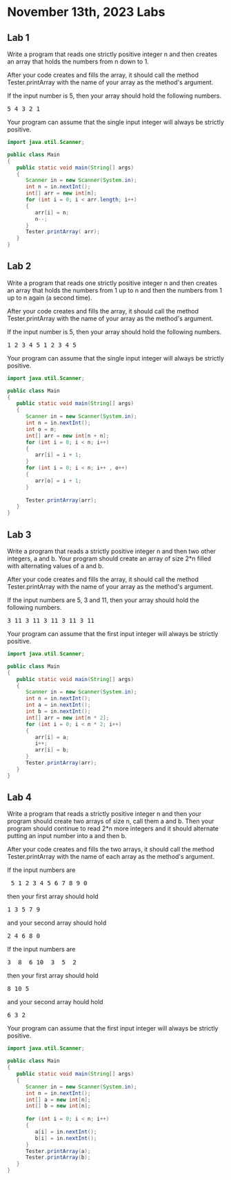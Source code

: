 # November 13th, 2023 Labs
## Lab 1
Write a program that reads one strictly positive integer n and then creates an array that holds the numbers from n down to 1.

After your code creates and fills the array, it should call the method Tester.printArray with the name of your array as the method's argument.

If the input number is 5, then your array should hold the following numbers.
<pre>
5 4 3 2 1
</pre>
Your program can assume that the single input integer will always be strictly positive.

```java
import java.util.Scanner;

public class Main
{
   public static void main(String[] args)
   {
      Scanner in = new Scanner(System.in);
      int n = in.nextInt();
      int[] arr = new int[n];
      for (int i = 0; i < arr.length; i++)
      {
         arr[i] = n;
         n--;
      } 
      Tester.printArray( arr);
   }
}
```

## Lab 2 
Write a program that reads one strictly positive integer n and then creates an array that holds the numbers from 1 up to n and then the numbers from 1 up to n again (a second time).

After your code creates and fills the array, it should call the method Tester.printArray with the name of your array as the method's argument.

If the input number is 5, then your array should hold the following numbers.
<pre>
1 2 3 4 5 1 2 3 4 5
</pre>
Your program can assume that the single input integer will always be strictly positive.

```java
import java.util.Scanner;

public class Main
{
   public static void main(String[] args)
   {
      Scanner in = new Scanner(System.in);
      int n = in.nextInt();
      int o = n;
      int[] arr = new int[n + n];
      for (int i = 0; i < n; i++)
      {
         arr[i] = i + 1;
      }
      for (int i = 0; i < n; i++ , o++)
      {
         arr[o] = i + 1;
      }
      
      Tester.printArray(arr);
   }
}
```

## Lab 3 
Write a program that reads a strictly positive integer n and then two other integers, a and b. Your program should create an array of size 2*n filled with alternating values of a and b.

After your code creates and fills the array, it should call the method Tester.printArray with the name of your array as the method's argument.

If the input numbers are 5, 3 and 11, then your array should hold the following numbers.
<pre>
3 11 3 11 3 11 3 11 3 11
</pre>
Your program can assume that the first input integer will always be strictly positive.

```java
import java.util.Scanner;

public class Main
{
   public static void main(String[] args)
   {
      Scanner in = new Scanner(System.in);
      int n = in.nextInt();
      int a = in.nextInt();
      int b = in.nextInt();
      int[] arr = new int[n * 2];
      for (int i = 0; i < n * 2; i++)
      {
         arr[i] = a;
         i++;
         arr[i] = b;
      }
      Tester.printArray(arr);
   }
}
```

## Lab 4 
Write a program that reads a strictly positive integer n and then your program should create two arrays of size n, call them a and b. Then your program should continue to read 2*n more integers and it should alternate putting an input number into a and then b.

After your code creates and fills the two arrays, it should call the method Tester.printArray with the name of each array as the method's argument.

If the input numbers are
<pre>
 5 1 2 3 4 5 6 7 8 9 0
</pre>
then your first array should hold
<pre>
1 3 5 7 9
</pre>
and your second array should hold
<pre>
2 4 6 8 0
</pre>
If the input numbers are
<pre>
3  8  6 10  3  5  2
</pre>
then your first array should hold
<pre>
8 10 5
</pre>
and your second array hould hold
<pre>
6 3 2
</pre>
Your program can assume that the first input integer will always be strictly positive.

```java
import java.util.Scanner;

public class Main
{
   public static void main(String[] args)
   {
      Scanner in = new Scanner(System.in);
      int n = in.nextInt();
      int[] a = new int[n];
      int[] b = new int[n];
      
      for (int i = 0; i < n; i++)
      {
         a[i] = in.nextInt();
         b[i] = in.nextInt();
      }
      Tester.printArray(a);
      Tester.printArray(b);
   }
}
```